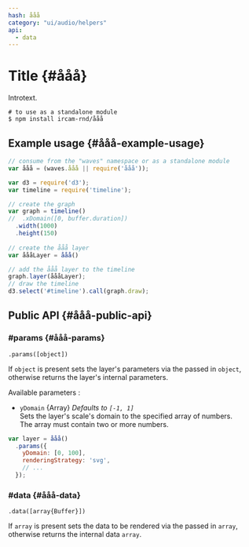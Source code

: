 ```yaml
---
hash: ååå
category: "ui/audio/helpers"
api:
  - data
---
```


# Title {#ååå}

Introtext.

~~~
# to use as a standalone module
$ npm install ircam-rnd/ååå
~~~

## Example usage {#ååå-example-usage}

~~~javascript
// consume from the "waves" namespace or as a standalone module
var ååå = (waves.ååå || require('ååå'));

var d3 = require('d3');
var timeline = require('timeline');

// create the graph
var graph = timeline()
//  .xDomain([0, buffer.duration])
  .width(1000)
  .height(150)
  
// create the ååå layer
var åååLayer = ååå()

// add the ååå layer to the timeline
graph.layer(åååLayer);
// draw the timeline
d3.select('#timeline').call(graph.draw);
~~~


## Public API {#ååå-public-api}


### #params {#ååå-params}

`.params([object])`

If `object` is present sets the layer's parameters via the passed in `object`, otherwise returns the layer's internal parameters.  

Available parameters :

* `yDomain` {Array} _Defaults to `[-1, 1]`_  
  Sets the layer's scale's domain to the specified array of numbers.  
  The array must contain two or more numbers.  

~~~javascript
var layer = ååå()
  .params({
    yDomain: [0, 100],
    renderingStrategy: 'svg',
    // ...
  });
~~~ 


### #data {#ååå-data}

`.data([array{Buffer}])`

If `array` is present sets the data to be rendered via the passed in `array`, otherwise returns the internal data `array`.
